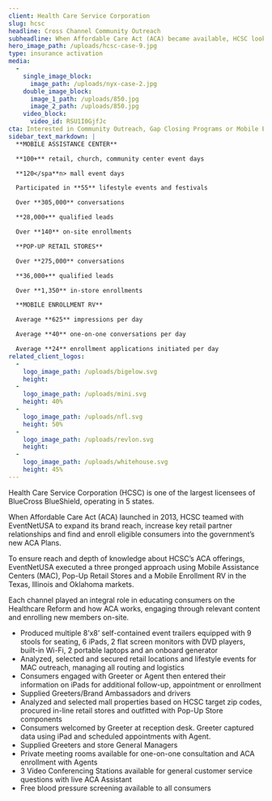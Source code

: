 ```yaml
---
client: Health Care Service Corporation
slug: hcsc
headline: Cross Channel Community Outreach
subheadline: When Affordable Care Act (ACA) became available, HCSC looked to EventNetUSA to produce a turnkey multi-market, multi-channel community outreach program for educating and enrolling consumers.
hero_image_path: /uploads/hcsc-case-9.jpg
type: insurance activation
media:
  -
    single_image_block:
      image_path: /uploads/nyx-case-2.jpg
    double_image_block:
      image_1_path: /uploads/850.jpg
      image_2_path: /uploads/850.jpg
    video_block:
      video_id: RSU1I0GjfJc
cta: Interested in Community Outreach, Gap Closing Programs or Mobile Enrollment Programs?
sidebar_text_markdown: |
  **MOBILE ASSISTANCE CENTER**

  **100+** retail, church, community center event days

  **120</spa**n> mall event days

  Participated in **55** lifestyle events and festivals

  Over **305,000** conversations

  **28,000+** qualified leads

  Over **140** on-site enrollments

  **POP-UP RETAIL STORES**

  Over **275,000** conversations

  **36,000+** qualified leads

  Over **1,350** in-store enrollments

  **MOBILE ENROLLMENT RV**

  Average **625** impressions per day

  Average **40** one-on-one conversations per day

  Average **24** enrollment applications initiated per day
related_client_logos:
  -
    logo_image_path: /uploads/bigelow.svg
    height:
  -
    logo_image_path: /uploads/mini.svg
    height: 40%
  -
    logo_image_path: /uploads/nfl.svg
    height: 50%
  -
    logo_image_path: /uploads/revlon.svg
    height:
  -
    logo_image_path: /uploads/whitehouse.svg
    height: 45%
---
```


Health Care Service Corporation (HCSC) is one of the largest licensees of BlueCross BlueShield, operating in 5 states.

When Affordable Care Act (ACA) launched in 2013, HCSC teamed with EventNetUSA to expand its brand reach, increase key retail partner relationships and find and enroll eligible consumers into the government’s new ACA Plans.

To ensure reach and depth of knowledge about HCSC’s ACA offerings, EventNetUSA executed a three pronged approach using Mobile Assistance Centers (MAC), Pop-Up Retail Stores and a Mobile Enrollment RV in the Texas, Illinois and Oklahoma markets.

Each channel played an integral role in educating consumers on the Healthcare Reform and how ACA works, engaging through relevant content and enrolling new members on-site.

- Produced multiple 8’x8’ self-contained event trailers equipped with 9 stools for seating, 6 iPads, 2 flat screen monitors with DVD players, built-in Wi-Fi, 2 portable laptops and an onboard generator
- Analyzed, selected and secured retail locations and lifestyle events for MAC outreach, managing all routing and logistics
- Consumers engaged with Greeter or Agent then entered their information on iPads for additional follow-up, appointment or enrollment
- Supplied Greeters/Brand Ambassadors and drivers
- Analyzed and selected mall properties based on HCSC target zip codes, procured in-line retail stores and outfitted with Pop-Up Store components
- Consumers welcomed by Greeter at reception desk. Greeter captured data using iPad and scheduled appointments with Agent.
- Supplied Greeters and store General Managers
- Private meeting rooms available for one-on-one consultation and ACA enrollment with Agents
- 3 Video Conferencing Stations available for general customer service questions with live ACA Assistant
- Free blood pressure screening available to all consumers